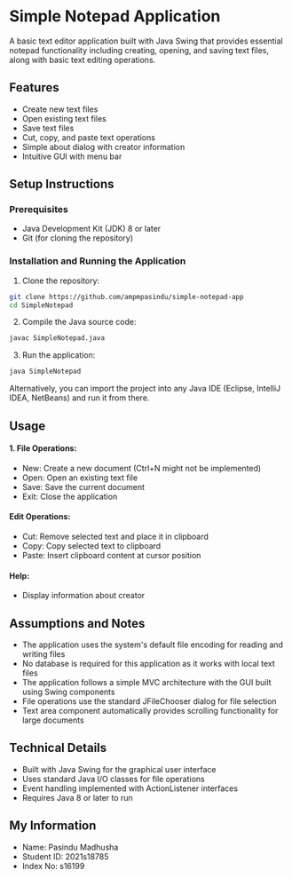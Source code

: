 # Simple Notepad Application

A basic text editor application built with Java Swing that provides essential notepad functionality including creating, opening, and saving text files, along with basic text editing operations.

## Features

 - Create new text files
 - Open existing text files
 - Save text files
 - Cut, copy, and paste text operations
 - Simple about dialog with creator information
 - Intuitive GUI with menu bar

## Setup Instructions

### Prerequisites

 - Java Development Kit (JDK) 8 or later
 - Git (for cloning the repository)

### Installation and Running the Application

1. Clone the repository:
```bash
git clone https://github.com/ampmpasindu/simple-notepad-app
cd SimpleNotepad
```
2. Compile the Java source code:
```bash
javac SimpleNotepad.java
```
3. Run the application:
```bash
java SimpleNotepad
```
Alternatively, you can import the project into any Java IDE (Eclipse, IntelliJ IDEA, NetBeans) and run it from there.

## Usage

#### 1. File Operations:

 - New: Create a new document (Ctrl+N might not be implemented)
 - Open: Open an existing text file
 - Save: Save the current document
 - Exit: Close the application

#### Edit Operations:

 - Cut: Remove selected text and place it in clipboard
 - Copy: Copy selected text to clipboard
 - Paste: Insert clipboard content at cursor position

#### Help:

 - Display information about creator

## Assumptions and Notes

 - The application uses the system's default file encoding for reading and writing files
 - No database is required for this application as it works with local text files
 - The application follows a simple MVC architecture with the GUI built using Swing components
 - File operations use the standard JFileChooser dialog for file selection
 - Text area component automatically provides scrolling functionality for large documents

## Technical Details

 - Built with Java Swing for the graphical user interface
 - Uses standard Java I/O classes for file operations
 - Event handling implemented with ActionListener interfaces
 - Requires Java 8 or later to run

## My Information

 - Name: Pasindu Madhusha
 - Student ID: 2021s18785
 - Index No: s16199

